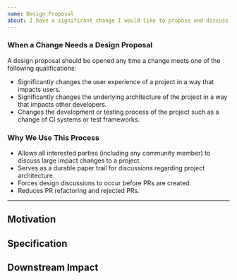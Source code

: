 ```yaml
---
name: Design Proposal
about: I have a significant change I would like to propose and discuss before starting
---
```


### When a Change Needs a Design Proposal

A design proposal should be opened any time a change meets one of the following qualifications:

- Significantly changes the user experience of a project in a way that impacts users.
- Significantly changes the underlying architecture of the project in a way that impacts other developers.
- Changes the development or testing process of the project such as a change of CI systems or test frameworks.

### Why We Use This Process

- Allows all interested parties (including any community member) to discuss large impact changes to a project.
- Serves as a durable paper trail for discussions regarding project architecture.
- Forces design discussions to occur before PRs are created.
- Reduces PR refactoring and rejected PRs.

---

<!---  Proposal description and rationale.  -->

## Motivation

<!---
    As a <<user_profile>>,
    I want to <<functionality>>,
    so that <<benefit>>.
 -->

## Specification

<!---  A detailed description of the planned implementation. -->

## Downstream Impact

<!---  Which other tools will be impacted by this work?  -->
